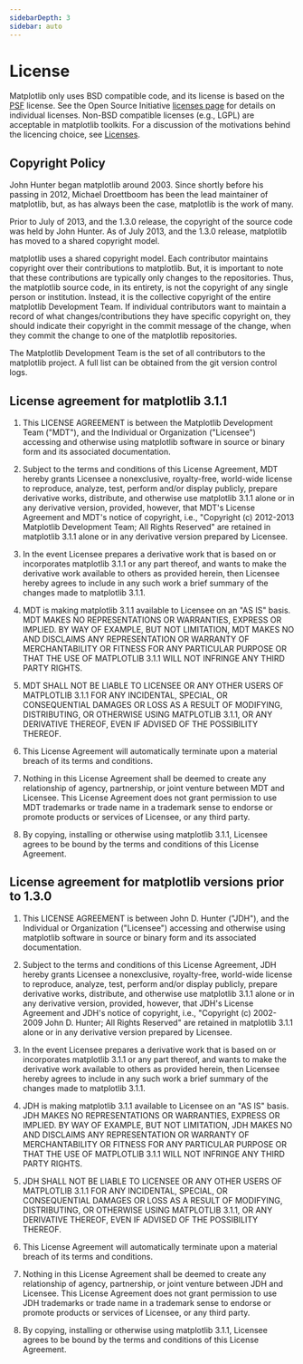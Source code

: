 ```yaml
---
sidebarDepth: 3
sidebar: auto
---
```


# License

Matplotlib only uses BSD compatible code, and its license is based on
the [PSF](https://python.org/psf/license) license. See the Open
Source Initiative [licenses page](https://www.opensource.org/licenses) for details on individual
licenses. Non-BSD compatible licenses (e.g., LGPL) are acceptable in
matplotlib toolkits. For a discussion of the motivations behind the
licencing choice, see [Licenses](https://pandas.pydata.org/pandas-docs/stable/devel/license.html#license-discussion).

## Copyright Policy

John Hunter began matplotlib around 2003. Since shortly before his
passing in 2012, Michael Droettboom has been the lead maintainer of
matplotlib, but, as has always been the case, matplotlib is the work
of many.

Prior to July of 2013, and the 1.3.0 release, the copyright of the
source code was held by John Hunter. As of July 2013, and the 1.3.0
release, matplotlib has moved to a shared copyright model.

matplotlib uses a shared copyright model. Each contributor maintains
copyright over their contributions to matplotlib. But, it is important to
note that these contributions are typically only changes to the
repositories. Thus, the matplotlib source code, in its entirety, is not
the copyright of any single person or institution. Instead, it is the
collective copyright of the entire matplotlib Development Team. If
individual contributors want to maintain a record of what
changes/contributions they have specific copyright on, they should
indicate their copyright in the commit message of the change, when
they commit the change to one of the matplotlib repositories.

The Matplotlib Development Team is the set of all contributors to the
matplotlib project. A full list can be obtained from the git version
control logs.

## License agreement for matplotlib 3.1.1

1. This LICENSE AGREEMENT is between the Matplotlib Development Team
("MDT"), and the Individual or Organization ("Licensee") accessing and
otherwise using matplotlib software in source or binary form and its
associated documentation.

2. Subject to the terms and conditions of this License Agreement, MDT
hereby grants Licensee a nonexclusive, royalty-free, world-wide license
to reproduce, analyze, test, perform and/or display publicly, prepare
derivative works, distribute, and otherwise use matplotlib 3.1.1
alone or in any derivative version, provided, however, that MDT's
License Agreement and MDT's notice of copyright, i.e., "Copyright (c)
2012-2013 Matplotlib Development Team; All Rights Reserved" are retained in
matplotlib 3.1.1 alone or in any derivative version prepared by
Licensee.

3. In the event Licensee prepares a derivative work that is based on or
incorporates matplotlib 3.1.1 or any part thereof, and wants to
make the derivative work available to others as provided herein, then
Licensee hereby agrees to include in any such work a brief summary of
the changes made to matplotlib 3.1.1.

4. MDT is making matplotlib 3.1.1 available to Licensee on an "AS
IS" basis. MDT MAKES NO REPRESENTATIONS OR WARRANTIES, EXPRESS OR
IMPLIED. BY WAY OF EXAMPLE, BUT NOT LIMITATION, MDT MAKES NO AND
DISCLAIMS ANY REPRESENTATION OR WARRANTY OF MERCHANTABILITY OR FITNESS
FOR ANY PARTICULAR PURPOSE OR THAT THE USE OF MATPLOTLIB 3.1.1
WILL NOT INFRINGE ANY THIRD PARTY RIGHTS.

5. MDT SHALL NOT BE LIABLE TO LICENSEE OR ANY OTHER USERS OF MATPLOTLIB
3.1.1 FOR ANY INCIDENTAL, SPECIAL, OR CONSEQUENTIAL DAMAGES OR
LOSS AS A RESULT OF MODIFYING, DISTRIBUTING, OR OTHERWISE USING
MATPLOTLIB 3.1.1, OR ANY DERIVATIVE THEREOF, EVEN IF ADVISED OF
THE POSSIBILITY THEREOF.

6. This License Agreement will automatically terminate upon a material
breach of its terms and conditions.

7. Nothing in this License Agreement shall be deemed to create any
relationship of agency, partnership, or joint venture between MDT and
Licensee. This License Agreement does not grant permission to use MDT
trademarks or trade name in a trademark sense to endorse or promote
products or services of Licensee, or any third party.

8. By copying, installing or otherwise using matplotlib 3.1.1,
Licensee agrees to be bound by the terms and conditions of this License
Agreement.

## License agreement for matplotlib versions prior to 1.3.0

1. This LICENSE AGREEMENT is between John D. Hunter ("JDH"), and the
Individual or Organization ("Licensee") accessing and otherwise using
matplotlib software in source or binary form and its associated
documentation.

2. Subject to the terms and conditions of this License Agreement, JDH
hereby grants Licensee a nonexclusive, royalty-free, world-wide license
to reproduce, analyze, test, perform and/or display publicly, prepare
derivative works, distribute, and otherwise use matplotlib 3.1.1
alone or in any derivative version, provided, however, that JDH's
License Agreement and JDH's notice of copyright, i.e., "Copyright (c)
2002-2009 John D. Hunter; All Rights Reserved" are retained in
matplotlib 3.1.1 alone or in any derivative version prepared by
Licensee.

3. In the event Licensee prepares a derivative work that is based on or
incorporates matplotlib 3.1.1 or any part thereof, and wants to
make the derivative work available to others as provided herein, then
Licensee hereby agrees to include in any such work a brief summary of
the changes made to matplotlib 3.1.1.

4. JDH is making matplotlib 3.1.1 available to Licensee on an "AS
IS" basis. JDH MAKES NO REPRESENTATIONS OR WARRANTIES, EXPRESS OR
IMPLIED. BY WAY OF EXAMPLE, BUT NOT LIMITATION, JDH MAKES NO AND
DISCLAIMS ANY REPRESENTATION OR WARRANTY OF MERCHANTABILITY OR FITNESS
FOR ANY PARTICULAR PURPOSE OR THAT THE USE OF MATPLOTLIB 3.1.1
WILL NOT INFRINGE ANY THIRD PARTY RIGHTS.

5. JDH SHALL NOT BE LIABLE TO LICENSEE OR ANY OTHER USERS OF MATPLOTLIB
3.1.1 FOR ANY INCIDENTAL, SPECIAL, OR CONSEQUENTIAL DAMAGES OR
LOSS AS A RESULT OF MODIFYING, DISTRIBUTING, OR OTHERWISE USING
MATPLOTLIB 3.1.1, OR ANY DERIVATIVE THEREOF, EVEN IF ADVISED OF
THE POSSIBILITY THEREOF.

6. This License Agreement will automatically terminate upon a material
breach of its terms and conditions.

7. Nothing in this License Agreement shall be deemed to create any
relationship of agency, partnership, or joint venture between JDH and
Licensee. This License Agreement does not grant permission to use JDH
trademarks or trade name in a trademark sense to endorse or promote
products or services of Licensee, or any third party.

8. By copying, installing or otherwise using matplotlib 3.1.1,
Licensee agrees to be bound by the terms and conditions of this License
Agreement.
